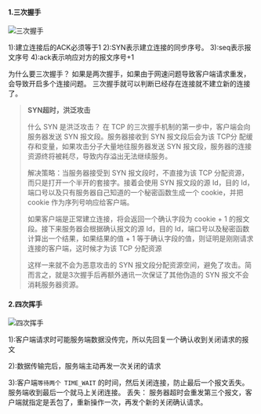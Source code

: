 #### 1.三次握手

![三次握手](F:\hexo\vuepress\docs\.vuepress\picBak\1551336200138.png)

1):建立连接后的ACK必须等于1
2):SYN表示建立连接的同步序号。
3):seq表示报文序号
4):ack表示响应对方的报文序号+1

为什么要三次握手？
如果是两次握手，如果由于网速问题导致客户端请求重发，会导致开启多个连接问题。
三次握手就可以判断已经存在连接就不建立新的连接了。

> **SYN超时，洪泛攻击**
>
> 什么 SYN 是洪泛攻击？ 在 TCP 的三次握手机制的第一步中，客户端会向服务器发送 SYN 报文段。服务器接收到 SYN 报文段后会为该 TCP分 配缓存和变量，如果攻击分子大量地往服务器发送 SYN 报文段，服务器的连接资源终将被耗尽，导致内存溢出无法继续服务。
>
> 解决策略：当服务器接受到 SYN 报文段时，不直接为该 TCP 分配资源，而只是打开一个半开的套接字。接着会使用 SYN 报文段的源 Id，目的 Id，端口号以及只有服务器自己知道的一个秘密函数生成一个 cookie，并把 cookie 作为序列号响应给客户端。
>
> 如果客户端是正常建立连接，将会返回一个确认字段为 cookie + 1 的报文段。接下来服务器会根据确认报文的源 Id，目的 Id，端口号以及秘密函数计算出一个结果，如果结果的值 + 1 等于确认字段的值，则证明是刚刚请求连接的客户端，这时候才为该 TCP 分配资源
>
> 这样一来就不会为恶意攻击的 SYN 报文段分配资源空间，避免了攻击。简而言之，就是3次握手后再额外通讯一次保证了其他伪造的 SYN 报文不会消耗服务器资源。

#### 2.四次挥手

![四次挥手](F:\hexo\vuepress\docs\.vuepress\picBak\1551336573070.png)

1):客户端请求时可能服务端数据没传完，所以先回复一个确认收到关闭请求的报文

2):数据传输完后，服务端主动再发一次关闭的请求

3):客户端`等待两个 TIME_WAIT` 的时间，然后关闭连接，防止最后一个报文丢失。服务端收到最后一个就马上关闭连接。
丢失：
服务器超时会重发第三个报文，客户端就指定是丢包了，重新操作一次，再发个新的关闭确认请求。